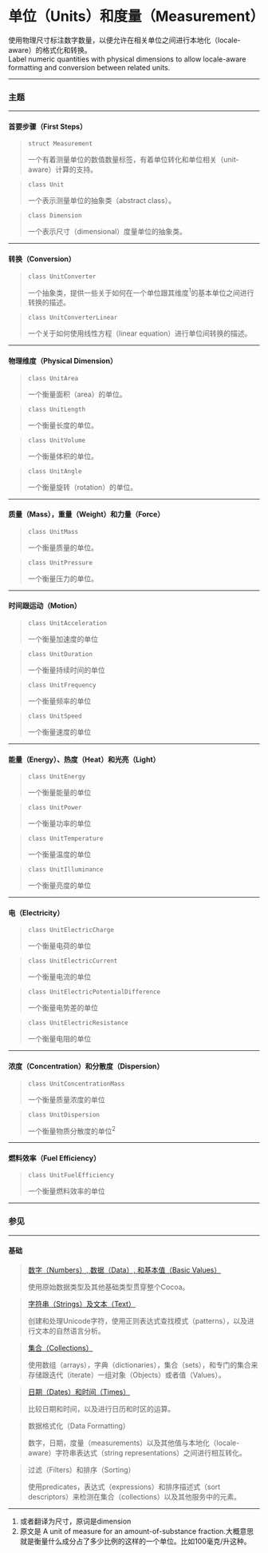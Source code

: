 # 单位（Units）和度量（Measurement）

使用物理尺寸标注数字数量，以便允许在相关单位之间进行本地化（locale-aware）的格式化和转换。  
Label numeric quantities with physical dimensions to allow locale-aware formatting and conversion between related units.

---

### 主题

---

#### 首要步骤（First Steps）

> ```
> struct Measurement
> ```
> 一个有着测量单位的数值数量标签，有着单位转化和单位相关（unit-aware）计算的支持。

> ```
> class Unit
> ```
> 一个表示测量单位的抽象类（abstract class）。

> ```
> class Dimension
> ```
> 一个表示尺寸（dimensional）度量单位的抽象类。

---

#### 转换（Conversion）

> ```
> class UnitConverter
> ```
> 一个抽象类，提供一些关于如何在一个单位跟其维度<sup>1</sup>的基本单位之间进行转换的描述。

> ```
> class UnitConverterLinear
> ```
> 一个关于如何使用线性方程（linear equation）进行单位间转换的描述。

---

#### 物理维度（Physical Dimension）

> ```
> class UnitArea
> ```
> 一个衡量面积（area）的单位。

> ```
> class UnitLength
> ```
> 一个衡量长度的单位。

> ```
> class UnitVolume
> ```
> 一个衡量体积的单位。

> ```
> class UnitAngle
> ```
> 一个衡量旋转（rotation）的单位。

---

#### 质量（Mass），重量（Weight）和力量（Force）

> ```
> class UnitMass
> ```
> 一个衡量质量的单位。

> ```
> class UnitPressure
> ```
> 一个衡量压力的单位。

---

#### 时间跟运动（Motion）

> ```
> class UnitAcceleration
> ```
> 一个衡量加速度的单位

> ```
> class UnitDuration
> ```
> 一个衡量持续时间的单位

> ```
> class UnitFrequency
> ```
> 一个衡量频率的单位

> ```
> class UnitSpeed
> ```
> 一个衡量速度的单位

---

#### 能量（Energy）、热度（Heat）和光亮（Light）

> ```
> class UnitEnergy
> ```
> 一个衡量能量的单位

> ```
> class UnitPower
> ```
> 一个衡量功率的单位

> ```
> class UnitTemperature
> ```
> 一个衡量温度的单位

> ```
> class UnitIlluminance
> ```
> 一个衡量亮度的单位

---

#### 电（Electricity）

> ```
> class UnitElectricCharge
> ```
> 一个衡量电荷的单位

> ```
> class UnitElectricCurrent
> ```
> 一个衡量电流的单位

> ```
> class UnitElectricPotentialDifference
> ```
> 一个衡量电势差的单位

> ```
> class UnitElectricResistance
> ```
> 一个衡量电阻的单位

---

#### 浓度（Concentration）和分散度（Dispersion）

> ```
> class UnitConcentrationMass
> ```
> 一个衡量质量浓度的单位

> ```
> class UnitDispersion
> ```
> 一个衡量物质分散度的单位<sup>2</sup>

---

#### 燃料效率（Fuel Efficiency）

> ```
> class UnitFuelEfficiency
> ```
> 一个衡量燃料效率的单位

---

### 参见

---

#### 基础

> [数字（Numbers）, 数据（Data）, 和基本值（Basic Values）](/foundation/numbers_data_and_basic_values.md)
>
> 使用原始数据类型及其他基础类型贯穿整个Cocoa。

> [字符串（Strings）及文本（Text）](/foundation/strings_and_text.md)
>
> 创建和处理Unicode字符，使用正则表达式查找模式（patterns），以及进行文本的自然语言分析。

> [集合（Collections）](/foundation/collections.md)
>
> 使用数组（arrays），字典（dictionaries），集合（sets），和专门的集合来存储跟迭代（iterate）一组对象（Objects）或者值（Values）。

> [日期（Dates）和时间（Times）](/foundation/dates_and_times.md)
>
> 比较日期和时间，以及进行日历和时区的运算。

> 数据格式化（Data Formatting）
>
> 数字，日期，度量（measurements）以及其他值与本地化（locale-aware）字符串表达式（string representations）之间进行相互转化。

> 过滤（Filters）和排序（Sorting）
>
> 使用predicates，表达式（expressions）和排序描述式（sort descriptors）来检测在集合（collections）以及其他服务中的元素。

---

1. 或者翻译为尺寸，原词是dimension
2. 原文是 A unit of measure for an amount-of-substance fraction.大概意思就是衡量什么成分占了多少比例的这样的一个单位。比如100毫克/升这种。
